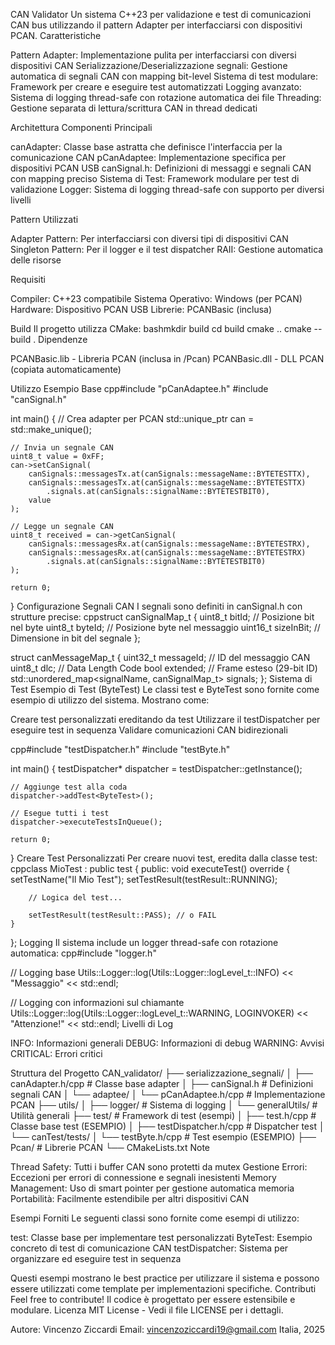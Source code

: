 CAN Validator
Un sistema C++23 per validazione e test di comunicazioni CAN bus utilizzando il pattern Adapter per interfacciarsi con dispositivi PCAN.
Caratteristiche

Pattern Adapter: Implementazione pulita per interfacciarsi con diversi dispositivi CAN
Serializzazione/Deserializzazione segnali: Gestione automatica di segnali CAN con mapping bit-level
Sistema di test modulare: Framework per creare e eseguire test automatizzati
Logging avanzato: Sistema di logging thread-safe con rotazione automatica dei file
Threading: Gestione separata di lettura/scrittura CAN in thread dedicati

Architettura
Componenti Principali

canAdapter: Classe base astratta che definisce l'interfaccia per la comunicazione CAN
pCanAdaptee: Implementazione specifica per dispositivi PCAN USB
canSignal.h: Definizioni di messaggi e segnali CAN con mapping preciso
Sistema di Test: Framework modulare per test di validazione
Logger: Sistema di logging thread-safe con supporto per diversi livelli

Pattern Utilizzati

Adapter Pattern: Per interfacciarsi con diversi tipi di dispositivi CAN
Singleton Pattern: Per il logger e il test dispatcher
RAII: Gestione automatica delle risorse

Requisiti

Compiler: C++23 compatibile
Sistema Operativo: Windows (per PCAN)
Hardware: Dispositivo PCAN USB
Librerie: PCANBasic (inclusa)

Build
Il progetto utilizza CMake:
bashmkdir build
cd build
cmake ..
cmake --build .
Dipendenze

PCANBasic.lib - Libreria PCAN (inclusa in /Pcan)
PCANBasic.dll - DLL PCAN (copiata automaticamente)

Utilizzo
Esempio Base
cpp#include "pCanAdaptee.h"
#include "canSignal.h"

int main() {
    // Crea adapter per PCAN
    std::unique_ptr<canAdapter> can = std::make_unique<pCanAdaptee>();
    
    // Invia un segnale CAN
    uint8_t value = 0xFF;
    can->setCanSignal(
        canSignals::messagesTx.at(canSignals::messageName::BYTETESTTX),
        canSignals::messagesTx.at(canSignals::messageName::BYTETESTTX)
            .signals.at(canSignals::signalName::BYTETESTBIT0),
        value
    );
    
    // Legge un segnale CAN
    uint8_t received = can->getCanSignal(
        canSignals::messagesRx.at(canSignals::messageName::BYTETESTRX),
        canSignals::messagesRx.at(canSignals::messageName::BYTETESTRX)
            .signals.at(canSignals::signalName::BYTETESTBIT0)
    );
    
    return 0;
}
Configurazione Segnali CAN
I segnali sono definiti in canSignal.h con strutture precise:
cppstruct canSignalMap_t {
    uint8_t  bitId;      // Posizione bit nel byte
    uint8_t  byteId;     // Posizione byte nel messaggio
    uint16_t sizeInBit;  // Dimensione in bit del segnale
};

struct canMessageMap_t {
    uint32_t messageId;  // ID del messaggio CAN
    uint8_t dlc;        // Data Length Code
    bool extended;      // Frame esteso (29-bit ID)
    std::unordered_map<signalName, canSignalMap_t> signals;
};
Sistema di Test
Esempio di Test (ByteTest)
Le classi test e ByteTest sono fornite come esempio di utilizzo del sistema. Mostrano come:

Creare test personalizzati ereditando da test
Utilizzare il testDispatcher per eseguire test in sequenza
Validare comunicazioni CAN bidirezionali

cpp#include "testDispatcher.h"
#include "testByte.h"

int main() {
    testDispatcher* dispatcher = testDispatcher::getInstance();
    
    // Aggiunge test alla coda
    dispatcher->addTest<ByteTest>();
    
    // Esegue tutti i test
    dispatcher->executeTestsInQueue();
    
    return 0;
}
Creare Test Personalizzati
Per creare nuovi test, eredita dalla classe test:
cppclass MioTest : public test {
public:
    void executeTest() override {
        setTestName("Il Mio Test");
        setTestResult(testResult::RUNNING);
        
        // Logica del test...
        
        setTestResult(testResult::PASS); // o FAIL
    }
};
Logging
Il sistema include un logger thread-safe con rotazione automatica:
cpp#include "logger.h"

// Logging base
Utils::Logger::log(Utils::Logger::logLevel_t::INFO) << "Messaggio" << std::endl;

// Logging con informazioni sul chiamante
Utils::Logger::log(Utils::Logger::logLevel_t::WARNING, LOGINVOKER) 
    << "Attenzione!" << std::endl;
Livelli di Log

INFO: Informazioni generali
DEBUG: Informazioni di debug
WARNING: Avvisi
CRITICAL: Errori critici

Struttura del Progetto
CAN_validator/
├── serializzazione_segnali/
│   ├── canAdapter.h/cpp          # Classe base adapter
│   ├── canSignal.h               # Definizioni segnali CAN
│   └── adaptee/
│       └── pCanAdaptee.h/cpp     # Implementazione PCAN
├── utils/
│   ├── logger/                   # Sistema di logging
│   └── generalUtils/             # Utilità generali
├── test/                         # Framework di test (esempi)
│   ├── test.h/cpp               # Classe base test (ESEMPIO)
│   ├── testDispatcher.h/cpp     # Dispatcher test
│   └── canTest/tests/
│       └── testByte.h/cpp       # Test esempio (ESEMPIO)
├── Pcan/                        # Librerie PCAN
└── CMakeLists.txt
Note

Thread Safety: Tutti i buffer CAN sono protetti da mutex
Gestione Errori: Eccezioni per errori di connessione e segnali inesistenti
Memory Management: Uso di smart pointer per gestione automatica memoria
Portabilità: Facilmente estendibile per altri dispositivi CAN

Esempi Forniti
Le seguenti classi sono fornite come esempi di utilizzo:

test: Classe base per implementare test personalizzati
ByteTest: Esempio concreto di test di comunicazione CAN
testDispatcher: Sistema per organizzare ed eseguire test in sequenza

Questi esempi mostrano le best practice per utilizzare il sistema e possono essere utilizzati come template per implementazioni specifiche.
Contributi
Feel free to contribute! Il codice è progettato per essere estensibile e modulare.
Licenza
MIT License - Vedi il file LICENSE per i dettagli.

Autore: Vincenzo Ziccardi
Email: vincenzoziccardi19@gmail.com
Italia, 2025
